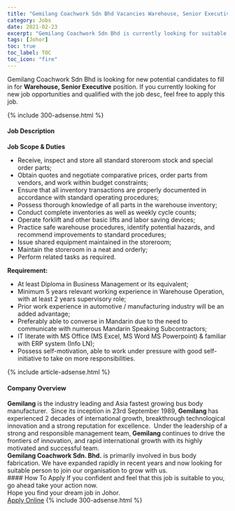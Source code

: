 ```yaml
---
title: "Gemilang Coachwork Sdn Bhd Vacancies Warehouse, Senior Executive" 
category: Jobs 
date: 2021-02-23 
excerpt: "Gemilang Coachwork Sdn Bhd is currently looking for suitable person to fill in the Warehouse, Senior Executive which based in Johor" 
tags: [Johor] 
toc: true 
toc_label: TOC 
toc_icon: "fire" 
--- 
```


<p>Gemilang Coachwork Sdn Bhd is looking for new potential candidates to fill in for <b>Warehouse, Senior Executive</b> position. If you currently looking for new job opportunities and qualified with the job desc, feel free to apply this job.
</p>{% include 300-adsense.html %} 
<div><div><h4>Job Description</h4></div><div><div><span><div><p><strong>Job Scope &amp; Duties</strong></p><ul><li>Receive, inspect and store all standard storeroom stock and special order parts;</li><li>Obtain quotes and negotiate comparative prices, order parts from vendors, and work within budget constraints;</li><li>Ensure that all inventory transactions are properly documented in accordance with standard operating procedures;</li><li>Possess thorough knowledge of all parts in the warehouse inventory;</li><li>Conduct complete inventories as well as weekly cycle counts;</li><li>Operate forklift and other basic lifts and labor saving devices;</li><li>Practice safe warehouse procedures, identify potential hazards, and recommend improvements to standard procedures;</li><li>Issue shared equipment maintained in the storeroom;</li><li>Maintain the storeroom in a neat and orderly;</li><li>Perform related tasks as required.</li></ul><p><strong>Requirement:</strong></p><ul><li>At least Diploma in Business Management or its equivalent;</li><li>Minimum 5 years relevant working experience in Warehouse Operation, with at least 2 years supervisory role;</li><li>Prior work experience in automotive / manufacturing industry will be an added advantage;</li><li>Preferably able to converse in Mandarin due to the need to communicate with numerous Mandarin Speaking Subcontractors;</li><li>IT literate with MS Office (MS Excel, MS Word MS Powerpoint) &amp; familiar with ERP system (Info LN);</li><li>Possess self-motivation, able to work under pressure with good self-initiative to take on more responsibilities.</li></ul></div></span></div></div></div> 
{% include article-adsense.html %} 
<div><div><h4>Company Overview</h4></div><div><div><span><div><div><strong>Gemilang</strong> is the industry leading and Asia fastest growing bus body manufacturer.&#160; Since its inception in 23rd September 1989, <strong>Gemilang </strong>has experienced 2 decades of international growth, breakthrough technological innovation and a strong reputation for excellence.&#160; Under the leadership of a strong and responsible management team,<strong> Gemilang </strong>continues to drive the frontiers of innovation, and rapid international growth with its highly motivated and successful team.&#160;</div>
<div><strong>Gemilang Coachwork Sdn. Bhd.</strong> is primarily involved in bus body fabrication. We have expanded rapidly in recent years and now looking for suitable person to join our organisation to grow with us.</div></div></span></div></div></div> 
#### How To Apply 
If you confident and feel that this job is suitable to you, go ahead take your action now. <br/> 
Hope you find your dream job in Johor. <br/> 
<a href="https://www.jobstreet.com.my/en/job/warehouse-senior-executive-4487612?jobId=jobstreet-my-job-4487612&" class="btn btn--info" target="_blank" rel="nofollow noopenner">Apply Online</a> 
{% include 300-adsense.html %} 